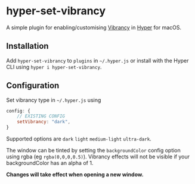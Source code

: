 # hyper-set-vibrancy

A simple plugin for enabling/customising [Vibrancy](https://www.electronjs.org/docs/api/browser-window#winsetvibrancytype-macos) in [Hyper](https://hyper.is/) for macOS.

## Installation

Add `hyper-set-vibrancy` to `plugins` in `~/.hyper.js` or install with the Hyper CLI using `hyper i hyper-set-vibrancy`.

## Configuration

Set vibrancy type in `~/.hyper.js` using

```js
config: {
    // EXISTING CONFIG
    setVibrancy: "dark",
}
```

Supported options are `dark` `light` `medium-light` `ultra-dark`.

The window can be tinted by setting the `backgroundColor` config option using rgba (eg `rgba(0,0,0,0.5)`). Vibrancy effects will not be visible if your backgroundColor has an alpha of 1.

**Changes will take effect when opening a new window.**
